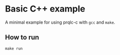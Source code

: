# Basic C++ example

A minimal example for using prqlc-c with `gcc` and `make`.

## How to run

    make run
